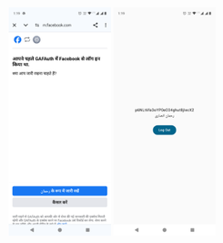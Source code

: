 <img src="https://github.com/Rahman1412/Login-With-Google-Or-Facebook/blob/master/app/output/facebook.png" height="400" width="180"/>  <img src="https://github.com/Rahman1412/Login-With-Google-Or-Facebook/blob/master/app/output/home.png" height="400" width="180"/> 
